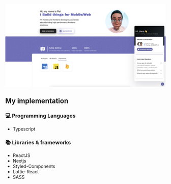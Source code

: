 <img src="./cover.png"/>

## My implementation 

### 💻 Programming Languages

- Typescript


### 📚 Libraries & frameworks

- ReactJS
- Nextjs
- Styled-Components
- Lottie-React
- SASS
